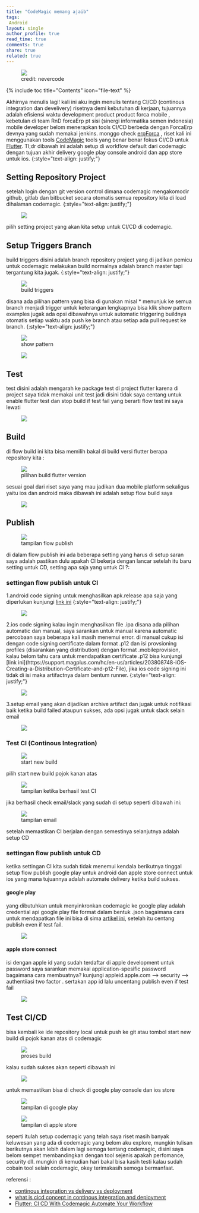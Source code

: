 ```yaml
---
title: "CodeMagic memang ajaib"
tags:
 Android
layout: single
author_profile: true
read_time: true
comments: true
share: true
related: true
---
```

<figure style="width: 700px" class="align-center">
<img src="/images/Codemagic.jpg">
<figcaption>credit: nevercode</figcaption>
</figure> 
{% include toc title="Contents" icon="file-text" %}

Akhirnya menulis lagi! kali ini aku ingin menulis tentang CI/CD (continous integration dan develivery) risetnya demi kebutuhan di kerjaan, tujuannya adalah efisiensi waktu development product product forca mobile , kebetulan di team RnD forcaErp pt sisi (sinergi informatika semen indonesia) mobile developer belom menerapkan tools CI/CD berbeda dengan ForcaErp devnya yang sudah memakai jenkins. monggo check [erpForca](http://forca.id/) , riset kali ini menggunakan tools [CodeMagic](https://codemagic.io/) tools yang benar benar fokus CI/CD untuk [Flutter](https://flutter.dev/).
Tl;dr dibawah ini adalah setup di workflow default dari codemagic dengan tujuan akhir delivery google play console android dan app store untuk ios.
{:style="text-align: justify;"}


## Setting Repository Project
setelah login dengan git version control dimana codemagic mengakomodir github, gitlab dan bitbucket secara otomatis semua repository kita di load dihalaman codemagic.
{:style="text-align: justify;"}
<figure style="width: 700px" class="align-center">
<img src="/images/home.png">
<figcaption></figcaption>
</figure>
pilih setting project yang akan kita setup untuk CI/CD di codemagic.

## Setup Triggers Branch
build triggers disini adalah branch repository project yang di jadikan pemicu untuk codemagic melakukan build normalnya adalah branch master tapi tergantung kita jugak.
{:style="text-align: justify;"}
<figure style="width: 700px" class="align-center">
<img src="/images/build_triggers.png">
<figcaption>build triggers</figcaption>
</figure>
disana ada pilihan pattern yang bisa di gunakan misal * menunjuk ke semua branch menjadi trigger untuk keterangan lengkapnya bisa klik show pattern examples jugak ada opsi dibawahnya untuk automatic triggering buildnya otomatis setiap waktu ada push ke branch atau setiap ada pull request ke branch.
{:style="text-align: justify;"}
<figure style="width: 700px" class="align-center">
<img src="/images/build_master.png">
<figcaption>show pattern</figcaption>
</figure>

<figure style="width: 700px" class="align-center">
<img src="/images/buil_everypush.png">
<figcaption></figcaption>
</figure>

## Test 
test disini adalah mengarah ke package test di project flutter karena di project saya tidak memakai unit test jadi disini tidak saya centang untuk enable flutter test dan stop build if test fail yang berarti flow test ini saya lewati
<figure style="width: 700px" class="align-center">
<img src="/images/test.png">
<figcaption></figcaption>
</figure>

## Build
di flow build ini kita bisa memilih bakal di build versi flutter berapa repository kita :
<figure style="width: 700px" class="align-center">
<img src="/images/flowbuild_version.png">
<figcaption>pilihan build flutter version</figcaption>
</figure>
sesuai goal dari riset saya yang mau jadikan dua mobile platform sekaligus yaitu ios dan android maka dibawah ini adalah setup flow build saya
<figure style="width: 700px" class="align-center">
<img src="/images/build_an_ios.gif">
<figcaption></figcaption>
</figure>

## Publish
<figure style="width: 700px" class="align-center">
<img src="/images/flowPublish.png">
<figcaption>tampilan flow publish</figcaption>
</figure>
di dalam flow publish ini  ada beberapa setting yang harus di setup saran saya adalah pastikan dulu apakah CI bekerja dengan lancar setelah itu baru setting untuk CD, setting apa saja yang untuk CI ?:

### settingan flow publish untuk CI

1.android code signing untuk menghasilkan apk.release apa saja yang diperlukan kunjungi [link ini](https://developer.android.com/studio/publish/app-signing?hl=id)
{:style="text-align: justify;"}
<figure style="width: 700px" class="align-center">
<img src="/images/android_code_signing.png">
<figcaption></figcaption>
</figure>
2.ios code signing kalau ingin menghasilkan file .ipa disana ada pilihan automatic dan manual, saya sarankan untuk manual karena automatic percobaan saya beberapa kali masih menemui error. di manual cukup isi dengan code signing certificate dalam format .p12 dan isi provsioning profiles (disarankan yang distribution) dengan format .mobileprovision, kalau belom tahu cara untuk mendapatkan certificate .p12 bisa kunjungi [link ini](https://support.magplus.com/hc/en-us/articles/203808748-iOS-Creating-a-Distribution-Certificate-and-p12-File), jika ios code signing ini tidak di isi maka artifactnya dalam bentum runner.
{:style="text-align: justify;"}
<figure style="width: 500px" class="align-center">
<img src="/images/ios_signing.png">
<figcaption></figcaption>
</figure>
3.setup email yang akan dijadikan archive artifact dan jugak untuk notifikasi baik ketika build failed ataupun sukses, ada opsi jugak untuk slack selain email
<figure style="width: 500px" class="align-center">
<img src="/images/flowPublish_email.png">
<figcaption></figcaption>
</figure>

### Test CI (Continous Integration) 
<figure style="width: 700px" class="align-center">
<img src="/images/startNewBuild.png">
<figcaption>start new build</figcaption>
</figure>

pilih start new build pojok kanan atas

<figure style="width: 700px" class="align-center">
<img src="/images/testCi_succes.gif">
<figcaption>tampilan ketika berhasil test CI</figcaption>
</figure>

jika berhasil check email/slack yang sudah di setup seperti dibawah ini:

<figure style="width: 500px" class="align-center">
<img src="/images/email_ios_android.gif">
<figcaption>tampilan email</figcaption>
</figure>
setelah memastikan CI berjalan dengan semestinya selanjutnya adalah setup CD

### settingan flow publish untuk CD
ketika settingan CI kita sudah tidak menemui kendala berikutnya tinggal setup flow publish google play untuk android dan apple store connect untuk ios yang mana tujuannya adalah automate delivery ketika build sukses.

#### google play
yang dibutuhkan untuk menyinkronkan codemagic ke google play adalah credential api google play file format dalam bentuk .json bagaimana cara untuk mendapatkan file ini bisa di sima [artikel ini](https://support.appinstitute.com/hc/en-us/articles/115002827469-How-to-Get-Your-Google-Play-JSON-Key),
setelah itu centang publish even if test fail.
<figure style="width: 700px" class="align-center">
<img src="/images/googleplay.png">
<figcaption></figcaption>
</figure>

#### apple store connect
isi dengan apple id yang sudah terdaftar di apple development untuk password saya sarankan memakai application-spesific password bagaimana cara membuatnya? kunjungi appleid.apple.com --> security --> authentiiasi two factor . sertakan app id lalu uncentang publish even if test fail
<figure style="width: 500px" class="align-center">
<img src="/images/iosstore_connect.png">
<figcaption></figcaption>
</figure>

## Test CI/CD
bisa kembali ke ide repository local untuk push ke git atau tombol start new build di pojok kanan atas di codemagic

<figure style="width: 700px" class="align-center">
<img src="/images/testCD_prosess.gif">
<figcaption>proses build </figcaption>
</figure>

kalau sudah sukses akan seperti dibawah ini

<figure style="width: 700px" class="align-center">
<img src="/images/succes_CD.gif">
<figcaption></figcaption>
</figure>

untuk memastikan bisa di check di google play console dan ios store

<figure style="width: 700px" class="align-center">
<img src="/images/succes_andro_delivery.gif">
<figcaption>tampilan di google play</figcaption>
</figure>

<figure style="width: 700px" class="align-center">
<img src="/images/succes_ios_delivery.gif">
<figcaption>tampilan di apple store</figcaption>
</figure>

seperti itulah setup codemagic yang telah saya riset masih banyak keluwesan yang ada di codemagic yang belom aku explore, mungkin tulisan berikutnya akan lebih dalem lagi semoga tentang codemagic, disini saya belom sempet membandingkan dengan tool sejenis apakah perfomance, security dll. mungkin di kemudian hari bakal bisa kasih testi kalau sudah cobain tool selain codemagic, okey terimakasih semoga bermanfaat.

referensi :
- [continous integration vs delivery vs deployment](https://www.atlassian.com/continuous-delivery/principles/continuous-integration-vs-delivery-vs-deployment)
- [what is cicd concept in continous integration and deployment](https://medium.com/@nirespire/what-is-cicd-concepts-in-continuous-integration-and-deployment-4fe3f6625007)
- [Flutter: CI CD With Codemagic Automate Your Workflow](https://www.youtube.com/watch?v=GsQ5MHHVNqQ)

